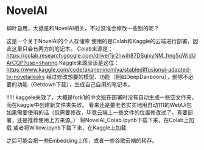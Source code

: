 # NovelAI
柳叶自用，大抵是和NovelAI相关，不过没准会修改一些别的呢？

这是一个关于NovelAI的个人存储库
使用的是Colab和Kaggle的云端进行部署，因此这里只会有两方的笔记本。
Colab来源是：https://colab.research.google.com/drive/1jr2hwih87DSqixyNM_fmg5qWidUArCQP?usp=sharing
Kaggle来源应该是这位：https://www.kaggle.com/code/akaneninomiya/stablediffusionui-adapted-to-novelaileaks
经过修改想要的模型、功能（例如DeepDanbooru），删除不必要的功能（Getdown下载），生成自己自用的笔记本。

!!!!!
kaggele失效了，大概是fork1的中文版在部署时没有自动生成一些空文件夹，而在kaggle中创建新文件夹失败。
看来还是要老老实实地用自动111的WebUi包
如果需要使用的话（但需要修改，毕竟云端上一些文件的位置修改过了。真要部署，还是推荐使用上方来源。）
将NovelAI_Colab.ipynb下载下来，在Colab上加载
或者将Willow,ipynb下载下来，在Kaggle上加载


之后可能会把一些Embedding上传，或者一些谷歌云端的转存。
